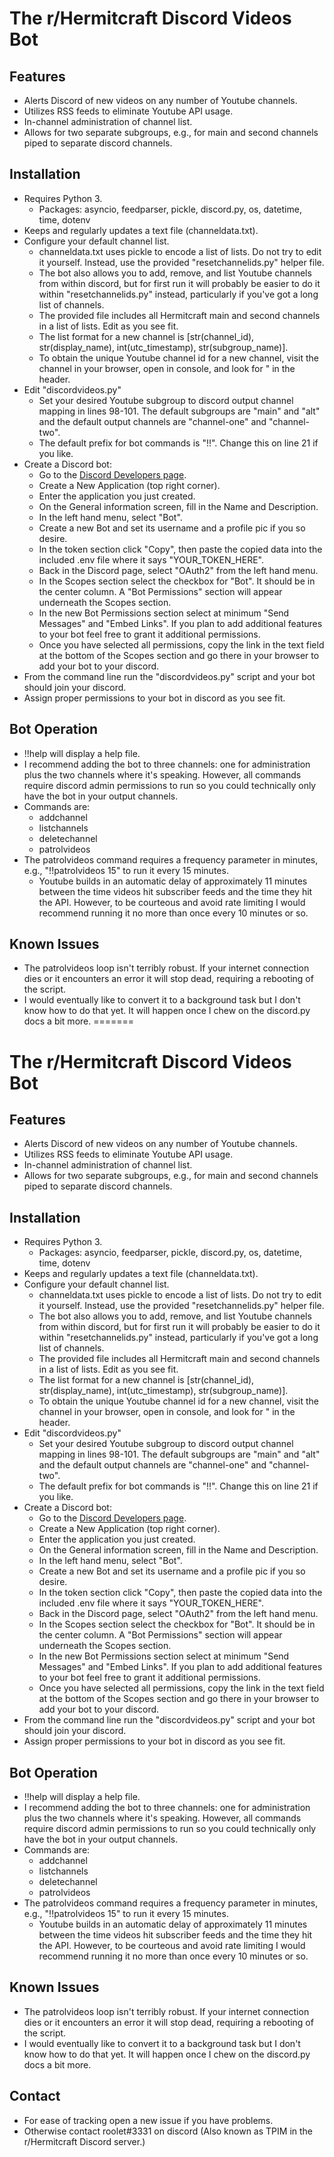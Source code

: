 # The r/Hermitcraft Discord Videos Bot

## Features

* Alerts Discord of new videos on any number of Youtube channels.
* Utilizes RSS feeds to eliminate Youtube API usage.
* In-channel administration of channel list.
* Allows for two separate subgroups, e.g., for main and second channels piped to separate discord channels.

## Installation

* Requires Python 3.
   * Packages: asyncio, feedparser, pickle, discord.py, os, datetime, time, dotenv
* Keeps and regularly updates a text file (channeldata.txt).
* Configure your default channel list.
   * channeldata.txt uses pickle to encode a list of lists. Do not try to edit it yourself. Instead, use the provided "resetchannelids.py" helper file.
   * The bot also allows you to add, remove, and list Youtube channels from within discord, but for first run it will probably be easier to do it within "resetchannelids.py" instead, particularly if you've got a long list of channels.
   * The provided file includes all Hermitcraft main and second channels in a list of lists. Edit as you see fit.
   * The list format for a new channel is [str(channel_id), str(display_name), int(utc_timestamp), str(subgroup_name)].
   * To obtain the unique Youtube channel id for a new channel, visit the channel in your browser, open in console, and look for "<link rel="canonical" href="https://youtube.com/channel/this_is_the_unique_id_you_want"> in the header.
* Edit "discordvideos.py"
   * Set your desired Youtube subgroup to discord output channel mapping in lines 98-101. The default subgroups are "main" and "alt" and the default output channels are "channel-one" and "channel-two".
   * The default prefix for bot commands is "!!". Change this on line 21 if you like.
* Create a Discord bot:
   * Go to the [Discord Developers page](https://discord.com/developers/applications).
   * Create a New Application (top right corner).
   * Enter the application you just created.
   * On the General information screen, fill in the Name and Description.
   * In the left hand menu, select "Bot".
   * Create a new Bot and set its username and a profile pic if you so desire.
   * In the token section click "Copy", then paste the copied data into the included .env file where it says "YOUR_TOKEN_HERE".
   * Back in the Discord page, select "OAuth2" from the left hand menu.
   * In the Scopes section select the checkbox for "Bot". It should be in the center column. A "Bot Permissions" section will appear underneath the Scopes section.
   * In the new Bot Permissions section select at minimum "Send Messages" and "Embed Links". If you plan to add additional features to your bot feel free to grant it additional permissions.
   * Once you have selected all permissions, copy the link in the text field at the bottom of the Scopes section and go there in your browser to add your bot to your discord.
* From the command line run the "discordvideos.py" script and your bot should join your discord.
* Assign proper permissions to your bot in discord as you see fit.

## Bot Operation

* !!help will display a help file.
* I recommend adding the bot to three channels: one for administration plus the two channels where it's speaking. However, all commands require discord admin permissions to run so you could technically only have the bot in your output channels.
* Commands are:
   * addchannel
   * listchannels
   * deletechannel
   * patrolvideos
* The patrolvideos command requires a frequency parameter in minutes, e.g., "!!patrolvideos 15" to run it every 15 minutes.
   * Youtube builds in an automatic delay of approximately 11 minutes between the time videos hit subscriber feeds and the time they hit the API. However, to be courteous and avoid rate limiting I would recommend running it no more than once every 10 minutes or so.

## Known Issues

* The patrolvideos loop isn't terribly robust. If your internet connection dies or it encounters an error it will stop dead, requiring a rebooting of the script.
* I would eventually like to convert it to a background task but I don't know how to do that yet. It will happen once I chew on the discord.py docs a bit more.
=======
# The r/Hermitcraft Discord Videos Bot

## Features

* Alerts Discord of new videos on any number of Youtube channels.
* Utilizes RSS feeds to eliminate Youtube API usage.
* In-channel administration of channel list.
* Allows for two separate subgroups, e.g., for main and second channels piped to separate discord channels.

## Installation

* Requires Python 3.
   * Packages: asyncio, feedparser, pickle, discord.py, os, datetime, time, dotenv
* Keeps and regularly updates a text file (channeldata.txt).
* Configure your default channel list.
   * channeldata.txt uses pickle to encode a list of lists. Do not try to edit it yourself. Instead, use the provided "resetchannelids.py" helper file.
   * The bot also allows you to add, remove, and list Youtube channels from within discord, but for first run it will probably be easier to do it within "resetchannelids.py" instead, particularly if you've got a long list of channels.
   * The provided file includes all Hermitcraft main and second channels in a list of lists. Edit as you see fit.
   * The list format for a new channel is [str(channel_id), str(display_name), int(utc_timestamp), str(subgroup_name)].
   * To obtain the unique Youtube channel id for a new channel, visit the channel in your browser, open in console, and look for "<link rel="canonical" href="https://youtube.com/channel/this_is_the_unique_id_you_want"> in the header.
* Edit "discordvideos.py"
   * Set your desired Youtube subgroup to discord output channel mapping in lines 98-101. The default subgroups are "main" and "alt" and the default output channels are "channel-one" and "channel-two".
   * The default prefix for bot commands is "!!". Change this on line 21 if you like.
* Create a Discord bot:
   * Go to the [Discord Developers page](https://discord.com/developers/applications).
   * Create a New Application (top right corner).
   * Enter the application you just created.
   * On the General information screen, fill in the Name and Description.
   * In the left hand menu, select "Bot".
   * Create a new Bot and set its username and a profile pic if you so desire.
   * In the token section click "Copy", then paste the copied data into the included .env file where it says "YOUR_TOKEN_HERE".
   * Back in the Discord page, select "OAuth2" from the left hand menu.
   * In the Scopes section select the checkbox for "Bot". It should be in the center column. A "Bot Permissions" section will appear underneath the Scopes section.
   * In the new Bot Permissions section select at minimum "Send Messages" and "Embed Links". If you plan to add additional features to your bot feel free to grant it additional permissions.
   * Once you have selected all permissions, copy the link in the text field at the bottom of the Scopes section and go there in your browser to add your bot to your discord.
* From the command line run the "discordvideos.py" script and your bot should join your discord.
* Assign proper permissions to your bot in discord as you see fit.

## Bot Operation

* !!help will display a help file.
* I recommend adding the bot to three channels: one for administration plus the two channels where it's speaking. However, all commands require discord admin permissions to run so you could technically only have the bot in your output channels.
* Commands are:
   * addchannel
   * listchannels
   * deletechannel
   * patrolvideos
* The patrolvideos command requires a frequency parameter in minutes, e.g., "!!patrolvideos 15" to run it every 15 minutes.
   * Youtube builds in an automatic delay of approximately 11 minutes between the time videos hit subscriber feeds and the time they hit the API. However, to be courteous and avoid rate limiting I would recommend running it no more than once every 10 minutes or so.

## Known Issues

* The patrolvideos loop isn't terribly robust. If your internet connection dies or it encounters an error it will stop dead, requiring a rebooting of the script.
* I would eventually like to convert it to a background task but I don't know how to do that yet. It will happen once I chew on the discord.py docs a bit more.

## Contact

* For ease of tracking open a new issue if you have problems.
* Otherwise contact roolet#3331 on discord (Also known as TPIM in the r/Hermitcraft Discord server.)
